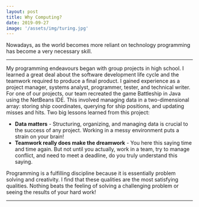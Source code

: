 ```yaml
---
layout: post
title: Why Computing?
date: 2019-09-27
image: '/assets/img/turing.jpg'
---
```

Nowadays, as the world becomes more reliant on technology programming has become a very necessary skill.

---

My programming endeavours began with group projects in high school. I learned a great deal about the software development life cycle and the teamwork required to produce a final product. I gained experience as a project manager, systems analyst, programmer, tester, and technical writer. For one of our projects, our team recreated the game Battleship in Java using the NetBeans IDE. This involved managing data in a two-dimensional array: storing ship coordinates, querying for ship positions, and updating misses and hits.
Two big lessons learned from this project:
* **Data matters** - Structuring, organizing, and managing data is crucial to the success of any project. Working in a messy environment puts a strain on your brain!
* **Teamwork really does make the dreamwork** - You here this saying time and time again. But not until you actually, work in a team, try to manage conflict, and need to meet a deadline, do you truly understand this saying.

Programming is a fulfilling discipline because it is essentially problem solving and creativity. I find that these qualities are the most satisfying qualities. Nothing beats the feeling of solving a challenging problem or seeing the results of your hard work!

---
